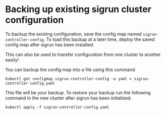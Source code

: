 # Backing up existing sigrun cluster configuration

To backup the existing configuration, save the config map named `sigrun-controller-config`. 
To load this backup at a later time, deploy the saved config map after sigrun has been installed.

This can also be used to transfer configuration from one cluster to another easily!

You can backup the config map into a file using this command
```
kubectl get configmap sigrun-controller-config -o yaml > sigrun-controller-config.yaml
```

This file will be your backup. To restore your backup run the following command in the new cluster after sigrun has been initialized.
```
kubectl apply -f sigrun-controller-config.yaml
```


